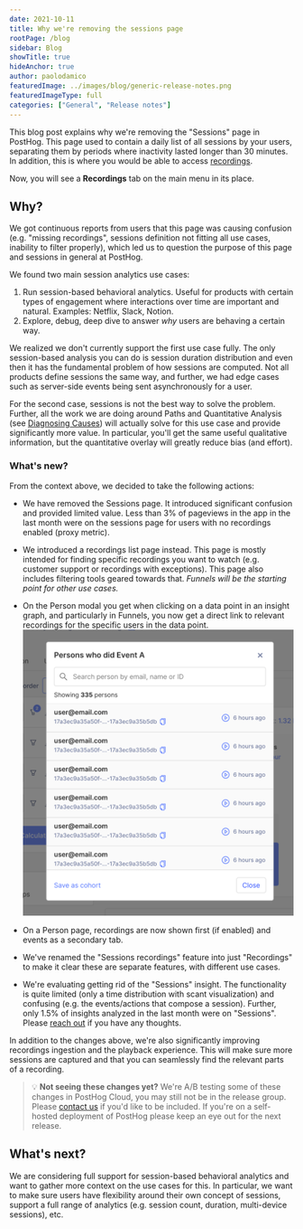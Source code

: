 ```yaml
---
date: 2021-10-11
title: Why we're removing the sessions page
rootPage: /blog
sidebar: Blog
showTitle: true
hideAnchor: true
author: paolodamico
featuredImage: ../images/blog/generic-release-notes.png
featuredImageType: full
categories: ["General", "Release notes"]
---
```


This blog post explains why we're removing the "Sessions" page in PostHog. This page used to contain a daily list of all sessions by your users, separating them by periods where inactivity lasted longer than 30 minutes. In addition, this is where you would be able to access [recordings](/docs/user-guides/recordings).

Now, you will see a **Recordings** tab on the main menu in its place.


## Why?

We got continuous reports from users that this page was causing confusion (e.g. "missing recordings", sessions definition not fitting all use cases, inability to filter properly), which led us to question the purpose of this page and sessions in general at PostHog. 

We found two main session analytics use cases:
1. Run session-based behavioral analytics. Useful for products with certain types of engagement where interactions over time are important and natural. Examples: Netflix, Slack, Notion.
2. Explore, debug, deep dive to answer _why_ users are behaving a certain way.


We realized we don't currently support the first use case fully. The only session-based analysis you can do is session duration distribution and even then it has the fundamental problem of how sessions are computed. Not all products define sessions the same way, and further, we had edge cases such as server-side events being sent asynchronously for a user.

For the second case, sessions is not the best way to solve the problem. Further, all the work we are doing around Paths and Quantitative Analysis (see [Diagnosing Causes](/handbook/strategy/strategy#milestone-2-early-august-onwards)) will actually solve for this use case and provide significantly more value. In particular, you'll get the same useful qualitative information, but the quantitative overlay will greatly reduce bias (and effort).


### What's new?

From the context above, we decided to take the following actions:
- We have removed the Sessions page. It introduced significant confusion and provided limited value. Less than 3% of pageviews in the app in the last month were on the sessions page for users with no recordings enabled (proxy metric).
- We introduced a recordings list page instead. This page is mostly intended for finding specific recordings you want to watch (e.g. customer support or recordings with exceptions). This page also includes filtering tools geared towards that. _Funnels will be the starting point for other use cases._
- On the Person modal you get when clicking on a data point in an insight graph, and particularly in Funnels, you now get a direct link to relevant recordings for the specific users in the data point. 
    ![Person modal with recordings](../images/blog/person-modal-with-recordings.png)

- On a Person page, recordings are now shown first (if enabled) and events as a secondary tab.
- We've renamed the "Sessions recordings" feature into just "Recordings" to make it clear these are separate features, with different use cases.
- We're evaluating getting rid of the "Sessions" insight. The functionality is quite limited (only a time distribution with scant visualization) and confusing (e.g. the events/actions that compose a session). Further, only 1.5% of insights analyzed in the last month were on "Sessions". Please [reach out](/slack) if you have any thoughts.


In addition to the changes above, we're also significantly improving recordings ingestion and the playback experience. This will make sure more sessions are captured and that you can seamlessly find the relevant parts of a recording.


> 💡 **Not seeing these changes yet?** We're A/B testing some of these changes in PostHog Cloud, you may still not be in the release group. Please [contact us](/slack) if you'd like to be included. If you're on a self-hosted deployment of PostHog please keep an eye out for the next release.

## What's next?
We are considering full support for session-based behavioral analytics and want to gather more context on the use cases for this. In particular, we want to make sure users have flexibility around their own concept of sessions, support a full range of analytics (e.g. session count, duration, multi-device sessions), etc.